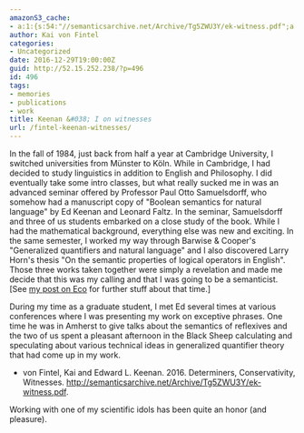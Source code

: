 ```yaml
---
amazonS3_cache:
- a:1:{s:54:"//semanticsarchive.net/Archive/Tg5ZWU3Y/ek-witness.pdf";a:1:{s:9:"timestamp";i:1502710552;}}
author: Kai von Fintel
categories:
- Uncategorized
date: 2016-12-29T19:00:00Z
guid: http://52.15.252.238/?p=496
id: 496
tags:
- memories
- publications
- work
title: Keenan &#038; I on witnesses
url: /fintel-keenan-witnesses/
---
```


In the fall of 1984, just back from half a year at Cambridge University, I switched universities from Münster to Köln. While in Cambridge, I had decided to study linguistics in addition to English and Philosophy. I did eventually take some intro classes, but what really sucked me in was an advanced seminar offered by Professor Paul Otto Samuelsdorff, who somehow had a manuscript copy of "Boolean semantics for natural language" by Ed Keenan and Leonard Faltz. In the seminar, Samuelsdorff and three of us students embarked on a close study of the book. While I had the mathematical background, everything else was new and exciting. In the same semester, I worked my way through Barwise & Cooper's "Generalized quantifiers and natural language" and I also discovered Larry Horn's thesis "On the semantic properties of logical operators in English". Those three works taken together were simply a revelation and made me decide that this was my calling and that I was going to be a semanticist. [See [my post on Eco](http://kaivonfintel.org/echoes-of-eco/) for further stuff about that time.]

During my time as a graduate student, I met Ed several times at various conferences where I was presenting my work on exceptive phrases. One time he was in Amherst to give talks about the semantics of reflexives and the two of us spent a pleasant afternoon in the Black Sheep calculating and speculating about various technical ideas in generalized quantifier theory that had come up in my work.

* von Fintel, Kai and Edward L. Keenan. 2016. Determiners, Conservativity, Witnesses. <http://semanticsarchive.net/Archive/Tg5ZWU3Y/ek-witness.pdf>.

Working with one of my scientific idols has been quite an honor (and pleasure).